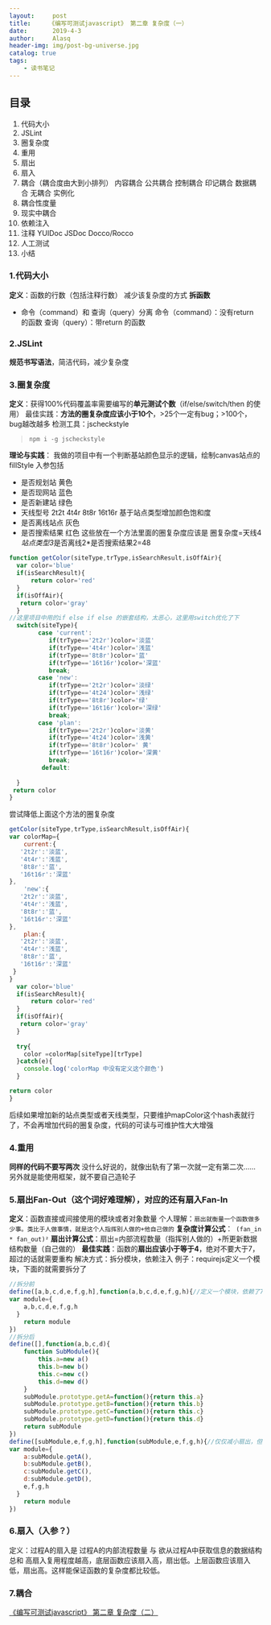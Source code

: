 ```yaml
---
layout:     post
title:     《编写可测试javascript》 第二章 复杂度（一）
date:       2019-4-3
author:     Alasq
header-img: img/post-bg-universe.jpg
catalog: true
tags:
    - 读书笔记
---
```





## 目录
1. 代码大小
2. JSLint
3. 圈复杂度
4. 重用
5. 扇出
6. 扇入
7. 耦合（耦合度由大到小排列）
  内容耦合
  公共耦合
  控制耦合
  印记耦合
  数据耦合
  无耦合
  实例化
8. 耦合性度量
9. 现实中耦合
10. 依赖注入
11. 注释
YUIDoc JSDoc Docco/Rocco
12. 人工测试
13. 小结

### 1.代码大小
**定义**：函数的行数（包括注释行数）
减少该复杂度的方式 **拆函数**
* 命令（command）和 查询（query）分离
 命令（command）：没有return 的函数
 查询（query）：带return 的函数
### 2.JSLint
**规范书写语法**，简洁代码，减少复杂度
### 3.圈复杂度
**定义**：获得100%代码覆盖率需要编写的**单元测试个数**（if/else/switch/then 的使用）
最佳实践：**方法的圈复杂度应该小于10个**，>25个一定有bug；>100个，bug越改越多
检测工具：jscheckstyle
> `npm i -g jscheckstyle` 

**理论与实践**：
我做的项目中有一个判断基站颜色显示的逻辑，绘制canvas站点的fillStyle
入参包括
* 是否规划站 黄色
* 是否现网站 蓝色
* 是否新建站 绿色
* 天线型号 2t2t 4t4r 8t8r 16t16r  基于站点类型增加颜色饱和度
* 是否离线站点  灰色
* 是否搜索结果  红色
这些放在一个方法里面的圈复杂度应该是
圈复杂度=天线4*站点类型3*是否离线2*是否搜索结果2=48
```javascript
function getColor(siteType,trType,isSearchResult,isOffAir){
  var color='blue'
  if(isSearchResult){
      return color='red'
  }
  if(isOffAir){
   return color='gray'
  }
//这里项目中用的if else if else 的嵌套结构，太恶心，这里用switch优化了下
  switch(siteType){
        case 'current':  
           if(trType=='2t2r')color='淡蓝'
           if(trType=='4t4r')color='浅蓝'
           if(trType=='8t8r')color='蓝'
           if(trType=='16t16r')color='深蓝'
           break;
        case 'new': 
           if(trType=='2t2r')color='淡绿'
           if(trType=='4t24')color='浅绿'
           if(trType=='8t8r')color='绿'
           if(trType=='16t16r')color='深绿'
           break;
        case 'plan': 
           if(trType=='2t2r')color='淡黄'
           if(trType=='4t24')color='浅黄'
           if(trType=='8t8r')color=' 黄'
           if(trType=='16t16r')color='深黄'
           break;
         default:
          
  }
 return color
}
```
尝试降低上面这个方法的圈复杂度
```javascript
getColor(siteType,trType,isSearchResult,isOffAir){
var colorMap={
    current:{
   '2t2r':'淡蓝',
   '4t4r':'浅蓝',
   '8t8r':'蓝',
   '16t16r':'深蓝'
},
    'new':{
   '2t2r':'淡蓝',
   '4t4r':'浅蓝',
   '8t8r':'蓝',
   '16t16r':'深蓝'
},
    plan:{
   '2t2r':'淡蓝',
   '4t4r':'浅蓝',
   '8t8r':'蓝',
   '16t16r':'深蓝'
 }
}
  var color='blue'
  if(isSearchResult){
      return color='red'
  }
  if(isOffAir){
   return color='gray'
  }
  
  try{
    color =colorMap[siteType][trType]
  }catch(e){
    console.log('colorMap 中没有定义这个颜色')
  }

return color
}
```
后续如果增加新的站点类型或者天线类型，只要维护mapColor这个hash表就行了，不会再增加代码的圈复杂度，代码的可读与可维护性大大增强
### 4.重用
**同样的代码不要写两次** 没什么好说的，就像出轨有了第一次就一定有第二次......
另外就是能使用框架，就不要自己造轮子
### 5.扇出Fan-Out（这个词好难理解），对应的还有扇入Fan-In
**定义**：函数直接或间接使用的模块或者对象数量
个人理解：`扇出就衡量一个函数做多少事。类比于人做事情，就是这个人指挥别人做的+他自己做的`
**复杂度计算公式**：` (fan_in * fan_out)²`
**扇出计算公式**：扇出=内部流程数量（指挥别人做的）+所更新数据结构数量（自己做的）
**最佳实践**：函数的**扇出应该小于等于4**，绝对不要大于7，超过的话就需要重构
解决方式：拆分模块，依赖注入
例子：requirejs定义一个模块，下面的就需要拆分了
```javascript
//拆分前
define([a,b,c,d,e,f,g,h],function(a,b,c,d,e,f,g,h){//定义一个模块，依赖了7个小模块
var module={
    a,b,c,d,e,f,g,h
  }
    return module
})
//拆分后
define([],function(a,b,c,d){
    function SubModule(){
        this.a=new a()
        this.b=new b()
        this.c=new c()
        this.d=new d()
    }
    subModule.prototype.getA=function(){return this.a}
    subModule.prototype.getB=function(){return this.b}
    subModule.prototype.getC=function(){return this.c}
    subModule.prototype.getD=function(){return this.d}
    return subModule
})
define([subModule,e,f,g,h],function(subModule,e,f,g,h){//仅仅减小扇出，但无实际意义
var module={
    a:subModule.getA(),
    b:subModule.getB(),
    c:subModule.getC(),
    d:subModule.getD(),
    e,f,g,h
  }
    return module
})
```
### 6.扇入（入参？）
定义：过程A的扇入是  过程A的内部流程数量 与 欲从过程A中获取信息的数据结构总和
高扇入复用程度越高，底层函数应该扇入高，扇出低。上层函数应该扇入低，扇出高。这样能保证函数的复杂度都比较低。
### 7.耦合
[《编写可测试javascript》 第二章 复杂度（二）](https://www.jianshu.com/p/33faf9d810f0)

